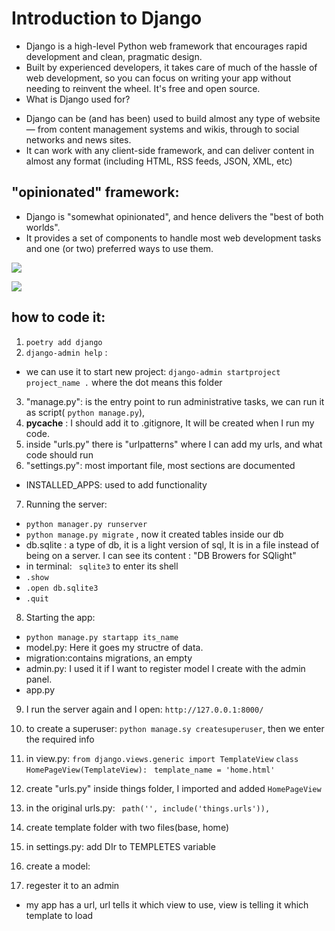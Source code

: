 # Introduction to Django
* Django is a high-level Python web framework that encourages rapid development and clean, pragmatic design. 
* Built by experienced developers, it takes care of much of the hassle of web development, so you can focus on writing your app without needing to reinvent the wheel. It's free and open source.
* What is Django used for?
 - Django can be (and has been) used to build almost any type of website — from content management systems and wikis, through to social networks and news sites. 
 - It can work with any client-side framework, and can deliver content in almost any format (including HTML, RSS feeds, JSON, XML, etc)

## "opinionated" framework:
* Django is "somewhat opinionated", and hence delivers the "best of both worlds". 
* It provides a set of components to handle most web development tasks and one (or two) preferred ways to use them.

![](https://image.slidesharecdn.com/jfokus-jruby-rails-110215090813-phpapp01/95/jruby-rails-awesome-java-web-framework-at-jfokus-2011-18-728.jpg?cb=1297761611)

![](https://i.ytimg.com/vi/GzNYpu_OKvU/maxresdefault.jpg)

## how to code it:
1. `poetry add django`
2. `django-admin help` : 
 - we can use it to start new project: `django-admin startproject project_name .` where the dot means this folder
3. "manage.py": is the entry point to run administrative tasks, we can run it as script( `python manage.py`), 
4. __pycache__ : I should add it to .gitignore, It will be created when I run my code.
5. inside "urls.py" there is "urlpatterns" where I can add my urls, and what code should run 
6. "settings.py": most important file, most sections are documented
 - INSTALLED_APPS: used to add functionality

7. Running the server:
 - `python manager.py runserver`
 - `python manage.py migrate` , now it created tables inside our db
 - db.sqlite : a type of db, it is a light version of sql, It is in a file instead of being on a server. I can see its content : "DB Browers for SQlight"
 - in terminal: ` sqlite3` to enter its shell
 - `.show`
 - `.open db.sqlite3`
 - `.quit`

8. Starting the app:
 - `python manage.py startapp its_name`
 - model.py: Here it goes my structre of data.
 - migration:contains migrations, an empty
 - admin.py: I used it if I want to register model I create with the admin panel.
 - app.py
9. I run the server again and I open: `http://127.0.0.1:8000/`

10. to create a superuser: `python manage.sy createsuperuser`, then we enter the required info
11. in view.py: 
`from django.views.generic import TemplateView`
`class HomePageView(TemplateView):`
   ` template_name = 'home.html'`
12. create "urls.py" inside things folder, I imported and added `HomePageView`
13. in the original urls.py: 
` path('', include('things.urls')),`
14. create template folder with two files(base, home)
15. in settings.py: add DIr to TEMPLETES variable

11. create a model:
12. regester it to an admin




* my app has a url, url tells it which view to use, view is telling it which template to load
